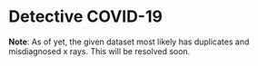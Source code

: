 # Detective COVID-19
**Note**: As of yet, the given dataset most likely has duplicates and misdiagnosed x rays. This will be resolved soon. 
